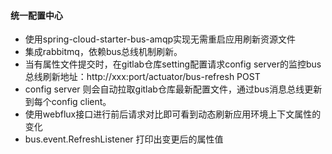 #### 统一配置中心
- 使用spring-cloud-starter-bus-amqp实现无需重启应用刷新资源文件
- 集成rabbitmq，依赖bus总线机制刷新。
- 当有属性文件提交时，在gitlab仓库setting配置请求config server的监控bus总线刷新地址：http://xxx:port/actuator/bus-refresh POST
- config server 则会自动拉取gitlab仓库最新配置文件，通过bus消息总线更新到每个config client。
- 使用webflux接口进行前后请求对比即可看到动态刷新应用环境上下文属性的变化
- bus.event.RefreshListener 打印出变更后的属性值